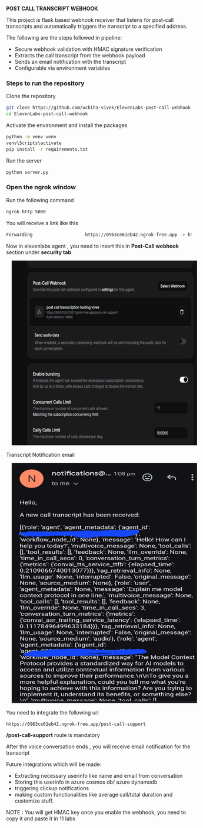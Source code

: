 **POST CALL TRANSCRIPT WEBHOOK**

This project is flask based webhook receiver that listens for post-call transcripts and automatically triggers the transcript to a specified address.


The following are the steps followed in pipeline:

- Secure webhook validation with HMAC signature verification
- Extracts the call transcript from the webhook payload
- Sends an email notification with the transcript
- Configurable via environment variables



### Steps to run the repository

Clone the repository

```bash
git clone https://github.com/uchiha-vivek/ElevenLabs-post-call-webhook.git
cd ElevenLabs-post-call-webhook
```

Activate the environment and install the packages

```bash
python -m venv venv
venv\Scripts\activate
pip install -r requirements.txt
```

Run the server

```bash
python server.py
```


### Open the ngrok window

Run the following command

```bash
ngrok http 5000
```

You will receive a link like this

```bash
Forwarding                    https://0963ce61eb42.ngrok-free.app -> http://localhost:5000      
```


Now in elevenlabs agent , you need to insert this in **Post-Call webhook** section under **security tab**


<a href="https://github.com/uchiha-vivek/ElevenLabs-post-call-webhook">
    <img src="./assets/postcall.png" width="550" height='500' alt="ally" style="margin: 0 15px;" />
</a>



Transcript Notification email



<a href="https://github.com/uchiha-vivek/ElevenLabs-post-call-webhook">
    <img src="./assets/Screenshot_20251004_203349_Gmail.jpg" width="550" height='650' alt="ally" style="margin: 0 15px;" />
</a>



You need to integrate the following url

```bash
https://0963ce61eb42.ngrok-free.app/post-call-support
```

**/post-call-support** route is mandatory



After the voice conversation ends , you will receive email notification for the transcript



Future integrations which will be made:

- Extracting necessary userinfo like name and email from conversation
- Storing this userinfo in azure cosmos db/ azure dynamodb
- triggering clickup notifications
- making custom functionalities like average call/total duration and customize stuff.


NOTE : You will get HMAC key once you enable the webhook, you need to copy it and paste it in 11 labs


